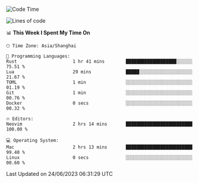 <!--START_SECTION:waka-->
![Code Time](http://img.shields.io/badge/Code%20Time-1%2C407%20hrs%209%20mins-blue)

![Lines of code](https://img.shields.io/badge/From%20Hello%20World%20I%27ve%20Written-262.0%20thousand%20lines%20of%20code-blue)

📊 **This Week I Spent My Time On** 

```text
🕑︎ Time Zone: Asia/Shanghai

💬 Programming Languages: 
Rust                     1 hr 41 mins        ███████████████████░░░░░░   75.51 % 
Lua                      29 mins             █████░░░░░░░░░░░░░░░░░░░░   21.67 % 
TOML                     1 min               ░░░░░░░░░░░░░░░░░░░░░░░░░   01.19 % 
Git                      1 min               ░░░░░░░░░░░░░░░░░░░░░░░░░   00.76 % 
Docker                   0 secs              ░░░░░░░░░░░░░░░░░░░░░░░░░   00.32 % 

🔥 Editors: 
Neovim                   2 hrs 14 mins       █████████████████████████   100.00 % 

💻 Operating System: 
Mac                      2 hrs 13 mins       █████████████████████████   99.40 % 
Linux                    0 secs              ░░░░░░░░░░░░░░░░░░░░░░░░░   00.60 % 
```


 Last Updated on 24/06/2023 06:31:29 UTC
<!--END_SECTION:waka-->
